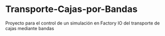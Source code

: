 # Transporte-Cajas-por-Bandas
Proyecto para el control de un simulación en Factory IO del transporte de cajas mediante bandas
